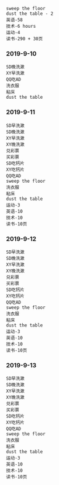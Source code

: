 ```
sweep the floor
dust the table - 2
英语-58
技术-6 hours
运动-4
读书-290 + 30页
```


### 2019-9-10
```
SD晚洗漱
XY早洗漱
QQ吃AD
洗衣服
粘床
dust the table
```

### 2019-9-11
```
SD早洗漱
SD晚洗漱
XY早洗漱
XY晚洗漱
兑彩票
买彩票
SD吃钙片
XY吃钙片
QQ吃AD
sweep the floor
洗衣服
粘床
dust the table
运动-3
英语-10
技术-10
读书-10页
```


### 2019-9-12
```
SD早洗漱
SD晚洗漱
XY早洗漱
XY晚洗漱
兑彩票
买彩票
SD吃钙片
XY吃钙片
QQ吃AD
sweep the floor
洗衣服
粘床
dust the table
运动-3
英语-10
技术-10
读书-10页
```

### 2019-9-13
```
SD早洗漱
SD晚洗漱
XY早洗漱
XY晚洗漱
兑彩票
买彩票
SD吃钙片
XY吃钙片
QQ吃AD
sweep the floor
洗衣服
粘床
dust the table
运动-3
英语-10
技术-10
读书-10页
```